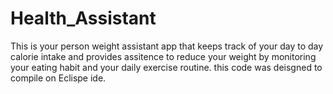 # Health_Assistant
This is your person weight assistant app that keeps track of your day to day calorie intake and provides assitence to reduce your weight by monitoring your eating habit and your daily exercise routine.
this code was deisgned to compile on Eclispe ide. 
